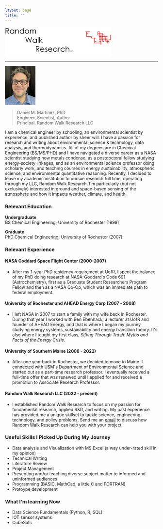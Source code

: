 ```yaml
---
layout: page
title: ""
---
```

<img align="middle" src="/assets/images/rwr_FULL7.png" alt="RWR" width="350"/>
<hr>

<img src="/assets/images/profile4.jpg" alt="DMM" width="100"/>

<blockquote class="full-width"><p>Daniel M. Martínez, PhD<br>Engineer, Scientist, Author<br>Principal, Random Walk Research LLC</p></blockquote>

<!--[<img src="https://images.squarespace-cdn.com/content/v1/5cf6ec742e677c000119beb3/1559871045027-2XSVXYWSZD9POBO0QOVD/buy-me-a-coffee-button.png" width="100"/>]-->
<!--(https://www.buymeacoffee.com/user)-->

I am a chemical engineer by schooling, an environmental scientist by experience, and published author by sheer will. I have a passion for research and writing about environmental science & technology, data analysis, and thermodynamics. All of my degrees are in Chemical Engineering (BS/MS/PHD) and I have navigated a diverse career as a NASA scientist studying how metals condense, as a postdoctoral fellow studying energy-society linkages, and as an environmental science professor doing scholarly work, and teaching courses in energy sustainability, atmospheric science, and environmental quantitative reasoning. Recently, I decided to leave my academic institution to pursue research full time, operating through my LLC, Random Walk Research. I'm particularly (but not exclusively) interested in ground and space-based sensing of the atmosphere and how it impacts weather, climate, and health. 

### Relevant Education

**Undergraduate**<br>
BS Chemical Engineering; University of Rochester (1999)

**Graduate**<br>
PhD Chemical Engineering; University of Rochester (2007)

### Relevant Experience

#### NASA Goddard Space Flight Center (2000-2007)
* After my 1-year PhD residency requirement at UofR, I spent the balance of my PhD doing research at NASA-Goddard's Code 691 (Astrochemistry), first as a Graduate Student Researchers Program Fellow and then as a NASA Co-Op, which was an immediate path to federal employment.

#### University of Rochester and AHEAD Energy Corp (2007 - 2008)
* I left NASA in 2007 to start a family with my wife back in Rochester. During that year I worked with Ben Ebenhack, a lecturer at UofR and founder of AHEAD Energy, and that is where I began my journey studying energy systems, sustainability and energy transition theory. It's also where I taught my first class, _Sifting Through Trash: Myths and Facts of the Energy Crisis._

#### University of Southern Maine (2008 - 2022)
* After one year back in Rochester, we decided to move to Maine. I connected with USM's Department of Environmental Science and started out as a part-time research professor. I eventually received a full-time offer that was renewed until I applied for and received a promotion to Associate Research Professor.

#### Random Walk Research LLC (2022 - present)
* I established Random Walk Research to focus on my passion for fundamental research, applied R&D, and writing. My past experience has provided me a unique skillset to tackle science, engineering, technology, and policy problems. Send me an [email](mailto:daniel@randomwalkresearch.com) to discuss how Random Walk Research can help you with your project. 

### Useful Skills I Picked Up During My Journey
- Data analysis and Visualization with MS Excel (a way under-rated skill in my opinion)
- Technical Writing
- Literature Review
- Project Management
- Presenting and/or teaching diverse subject matter to informed and uninformed audiences
- Programming (BASIC, MathCad, a little C and FORTRAN)
- Protoype development

### What I'm learning Now
- Data Science Fundamentals (Python, R, SQL)
- IOT sensor systems
- CubeSats







